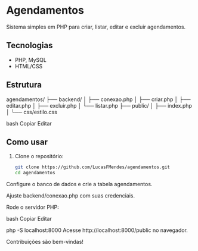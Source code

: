 # Agendamentos

Sistema simples em PHP para criar, listar, editar e excluir agendamentos.

## Tecnologias

- PHP, MySQL
- HTML/CSS

## Estrutura

agendamentos/
├── backend/
│ ├── conexao.php
│ ├── criar.php
│ ├── editar.php
│ ├── excluir.php
│ └── listar.php
├── public/
│ ├── index.php
│ └── css/estilo.css

bash
Copiar
Editar

## Como usar

1. Clone o repositório:
   ```bash
   git clone https://github.com/LucasFMendes/agendamentos.git
   cd agendamentos
Configure o banco de dados e crie a tabela agendamentos.

Ajuste backend/conexao.php com suas credenciais.

Rode o servidor PHP:

bash
Copiar
Editar

php -S localhost:8000
Acesse http://localhost:8000/public no navegador.

Contribuições são bem-vindas!
